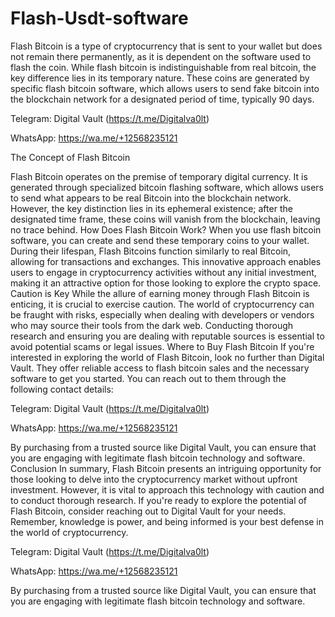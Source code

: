# Flash-Usdt-software
Flash Bitcoin is a type of cryptocurrency that is sent to your wallet but does not remain there permanently, as it is dependent on the software used to flash the coin. While flash bitcoin is indistinguishable from real bitcoin, the key difference lies in its temporary nature. These coins are generated by specific flash bitcoin software, which allows users to send fake bitcoin into the blockchain network for a designated period of time, typically 90 days.

Telegram: Digital Vault (https://t.me/Digitalva0lt)

 WhatsApp: https://wa.me/+12568235121
 

The Concept of Flash Bitcoin 

Flash Bitcoin operates on the premise of temporary digital currency. It is generated through specialized bitcoin flashing software, which allows users to send what appears to be real Bitcoin into the blockchain network. However, the key distinction lies in its ephemeral existence; after the designated time frame, these coins will vanish from the blockchain, leaving no trace behind. How Does Flash Bitcoin Work? When you use flash bitcoin software, you can create and send these temporary coins to your wallet. During their lifespan, Flash Bitcoins function similarly to real Bitcoin, allowing for transactions and exchanges. This innovative approach enables users to engage in cryptocurrency activities without any initial investment, making it an attractive option for those looking to explore the crypto space. Caution is Key While the allure of earning money through Flash Bitcoin is enticing, it is crucial to exercise caution. The world of cryptocurrency can be fraught with risks, especially when dealing with developers or vendors who may source their tools from the dark web. Conducting thorough research and ensuring you are dealing with reputable sources is essential to avoid potential scams or legal issues. Where to Buy Flash Bitcoin If you're interested in exploring the world of Flash Bitcoin, look no further than Digital Vault. They offer reliable access to flash bitcoin sales and the necessary software to get you started. You can reach out to them through the following contact details: 

Telegram: Digital Vault 
(https://t.me/Digitalva0lt)

WhatsApp: https://wa.me/+12568235121 

By purchasing from a trusted source like Digital Vault, you can ensure that you are engaging with legitimate flash bitcoin technology and software. Conclusion In summary, Flash Bitcoin presents an intriguing opportunity for those looking to delve into the cryptocurrency market without upfront investment. However, it is vital to approach this technology with caution and to conduct thorough research. If you're ready to explore the potential of Flash Bitcoin, consider reaching out to Digital Vault for your needs. Remember, knowledge is power, and being informed is your best defense in the world of cryptocurrency. 

Telegram: Digital Vault (https://t.me/Digitalva0lt) 

 WhatsApp: https://wa.me/+12568235121

By purchasing from a trusted source like Digital Vault, you can ensure that you are engaging with legitimate flash bitcoin technology and software.
